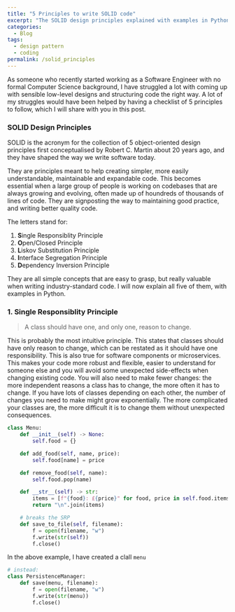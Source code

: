 ```yaml
---
title: "5 Principles to write SOLID code"
excerpt: "The SOLID design principles explained with examples in Python."
categories:
  - Blog
tags:
  - design pattern
  - coding
permalink: /solid_principles
---
```


As someone who recently started working as a Software Engineer with no formal Computer Science background, I have struggled a lot with coming up with sensible low-level designs and structuring code the right way. A lot of my struggles would have been helped by having a checklist of 5 principles to follow, which I will share with you in this post.

### SOLID Design Principles

SOLID is the acronym for the collection of 5 object-oriented design principles first conceptualised by Robert C. Martin about 20 years ago, and they have shaped the way we write software today.

They are principles meant to help creating simpler, more easily understandable, maintainable and expandable code. This becomes essential when a large group of people is working on codebases that are always growing and evolving, often made up of  houndreds of thousands of lines of code. They are signposting the way to maintaining good practice, and writing better quality code.

The letters stand for:

1. **S**ingle Responsiblity Principle
2. **O**pen/Closed Principle
3. **L**iskov Substitution Principle
4. **I**nterface Segregation Principle
5. **D**ependency Inversion Principle

They are all simple concepts that are easy to grasp, but really valuable when writing industry-standard code. I will now explain all five of them, with examples in Python.

### 1. Single Responsiblity Principle

>A class should have one, and only one, reason to change.

This is probably the most intuitive principle. This states that classes should have only reason to change, which can be restated as it should have one responsibility. This is also true for software components or microservices. This makes your code more robust and flexible, easier to understand for someone else and you will avoid some unexpected side-effects when changing existing code. You will also need to make fewer changes: the more independent reasons a class has to change, the more often it has to change. If you have lots of classes depending on each other, the number of changes you need to make might grow exponentially. The more complicated your classes are, the more difficult it is to change them without unexpected consequences.

```python
class Menu:
    def __init__(self) -> None:
        self.food = {}

    def add_food(self, name, price):
        self.food[name] = price

    def remove_food(self, name):
        self.food.pop(name)

    def __str__(self) -> str:
        items = [f"{food}: £{price}" for food, price in self.food.items()]
        return "\n".join(items)

    # breaks the SRP
    def save_to_file(self, filename):
        f = open(filename, "w")
        f.write(str(self))
        f.close()
```
In the above example, I have created a clall `menu`

```python
# instead:
class PersistenceManager:
    def save(menu, filename):
        f = open(filename, "w")
        f.write(str(menu))
        f.close()
 ```